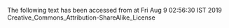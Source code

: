 The following text has been accessed from at Fri Aug 9 02:56:30 IST 2019
Creative_Commons_Attribution-ShareAlike_License
